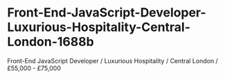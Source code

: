 # Front-End-JavaScript-Developer-Luxurious-Hospitality-Central-London-1688b
Front-End JavaScript Developer / Luxurious Hospitality / Central London / £55,000 - £75,000
